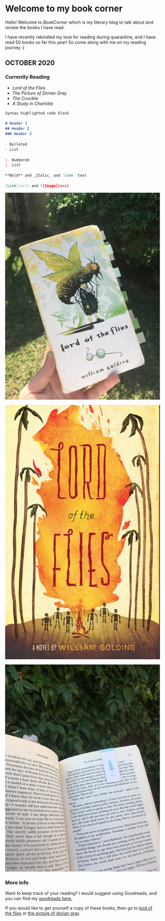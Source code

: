 # Welcome to my book corner

Hello!  Welcome to _BookCorner_ which is my literary blog to talk about and review the books I have read.  

I have recently rekindled my love for reading during quarantine, and I have read 50 books so far this year!  So come along with me on my reading journey :)

## OCTOBER 2020

### Currently Reading

- _Lord of the Flies_
- _The Picture of Dorian Gray_
- _The Crucible_
- _A Study in Charlotte_



```markdown
Syntax highlighted code block

# Header 1
## Header 2
### Header 3

- Bulleted
- List

1. Numbered
2. List

**Bold** and _Italic_ and `Code` text

[Link](url) and ![Image](src)
```
![lotf](IMG_4928.JPG)

![lotfcover](lotfcover.png)


![pictureofdoriangray](IMG_4937.JPG)


### More Info

Want to keep track of your reading?  I would suggest using Goodreads, and you can find my [goodreads here.](https://www.goodreads.com/user/show/104617296-kayla)  

If you would like to get yourself a copy of these books, then go to [lord of the flies](https://www.amazon.com/Lord-Flies-William-Golding/dp/0399501487/ref=sr_1_1?dchild=1&keywords=lord+of+the+flies&qid=1602116199&sr=8-1) or [the picture of dorian gray](https://www.amazon.com/Picture-Dorian-Gray-Oscar-Wilde/dp/1515190994/ref=sr_1_4?crid=CUUS99Q6C3IC&dchild=1&keywords=the+picture+of+dorian+gray&qid=1602116259&sprefix=the+picture+of+dorian+g%2Caps%2C264&sr=8-4)

